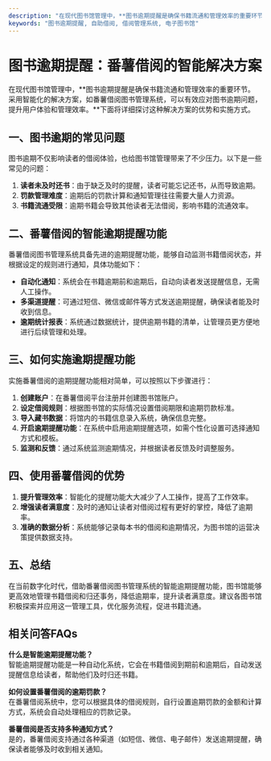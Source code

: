 ```yaml
---
description: "在现代图书馆管理中，**图书逾期提醒是确保书籍流通和管理效率的重要环节。采用智能化的解决方案，如番薯借阅图书管理系统，可以有效应对图书逾期问题，提升用户体验和管理效率。**下面将详细探讨这种解决方案的优势和实施方式。"
keywords: "图书逾期提醒, 自助借阅, 借阅管理系统, 电子图书馆"
---
```

# 图书逾期提醒：番薯借阅的智能解决方案

在现代图书馆管理中，**图书逾期提醒是确保书籍流通和管理效率的重要环节。采用智能化的解决方案，如番薯借阅图书管理系统，可以有效应对图书逾期问题，提升用户体验和管理效率。**下面将详细探讨这种解决方案的优势和实施方式。

## 一、图书逾期的常见问题

图书逾期不仅影响读者的借阅体验，也给图书馆管理带来了不少压力。以下是一些常见的问题：

1. **读者未及时还书**：由于缺乏及时的提醒，读者可能忘记还书，从而导致逾期。
2. **罚款管理难度**：逾期后的罚款计算和通知管理往往需要大量人力资源。
3. **书籍流通受限**：逾期书籍会导致其他读者无法借阅，影响书籍的流通效率。

## 二、番薯借阅的智能逾期提醒功能

番薯借阅图书管理系统具备先进的逾期提醒功能，能够自动监测书籍借阅状态，并根据设定的规则进行通知，具体功能如下：

- **自动化通知**：系统会在书籍逾期前和逾期后，自动向读者发送提醒信息，无需人工操作。
- **多渠道提醒**：可通过短信、微信或邮件等方式发送逾期提醒，确保读者能及时收到信息。
- **逾期统计报表**：系统通过数据统计，提供逾期书籍的清单，让管理员更方便地进行后续管理和处理。

## 三、如何实施逾期提醒功能

实施番薯借阅的逾期提醒功能相对简单，可以按照以下步骤进行：

1. **创建账户**：在番薯借阅平台注册并创建图书馆账户。
2. **设定借阅规则**：根据图书馆的实际情况设置借阅期限和逾期罚款标准。
3. **导入藏书数据**：将馆内的书籍信息录入系统，确保信息完整。
4. **开启逾期提醒功能**：在系统中启用逾期提醒选项，如需个性化设置可选择通知方式和模板。
5. **监测和反馈**：通过系统监测逾期情况，并根据读者反馈及时调整服务。

## 四、使用番薯借阅的优势

1. **提升管理效率**：智能化的提醒功能大大减少了人工操作，提高了工作效率。
2. **增强读者满意度**：及时的通知让读者对借阅过程有更好的掌控，降低了逾期率。
3. **准确的数据分析**：系统能够记录每本书的借阅和逾期情况，为图书馆的运营决策提供数据支持。

## 五、总结

在当前数字化时代，借助番薯借阅图书管理系统的智能逾期提醒功能，图书馆能够更高效地管理书籍借阅和归还事务，降低逾期率，提升读者满意度。建议各图书馆积极探索并应用这一管理工具，优化服务流程，促进书籍流通。

## 相关问答FAQs

**什么是智能逾期提醒功能？**  
智能逾期提醒功能是一种自动化系统，它会在书籍借阅到期前和逾期后，自动发送提醒信息给读者，帮助他们及时归还书籍。

**如何设置番薯借阅的逾期罚款？**  
在番薯借阅系统中，您可以根据具体的借阅规则，自行设置逾期罚款的金额和计算方式，系统会自动处理相应的罚款记录。

**番薯借阅是否支持多种通知方式？**  
是的，番薯借阅支持通过各种渠道（如短信、微信、电子邮件）发送逾期提醒，确保读者能够及时收到相关通知。
